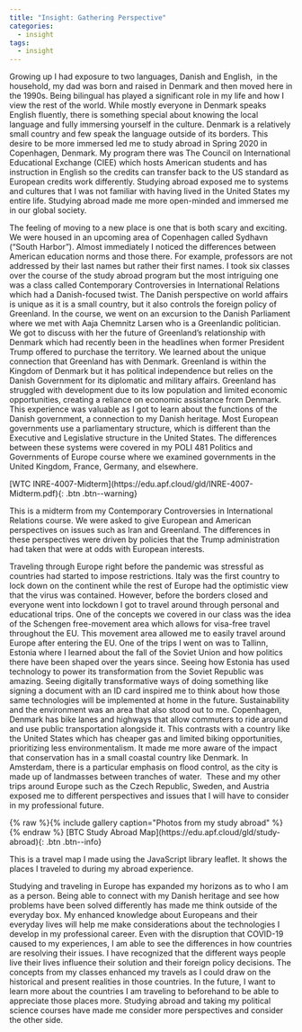 ```yaml
---
title: "Insight: Gathering Perspective"
categories:
  - insight
tags:
  - insight
---
```

<p>Growing up I had exposure to two languages, Danish and English, &nbsp;in the household, my dad was born and raised in Denmark and then moved here in the 1990s. Being bilingual has played a significant role in my life and how I view the rest of the world. While mostly everyone in Denmark speaks English fluently, there is something special about knowing the local language and fully immersing yourself in the culture. Denmark is a relatively small country and few speak the language outside of its borders. This desire to be more immersed led me to study abroad in Spring 2020 in Copenhagen, Denmark. My program there was The Council on International Educational Exchange (CIEE) which hosts American students and has instruction in English so the credits can transfer back to the US standard as European credits work differently. Studying abroad exposed me to systems and cultures that I was not familiar with having lived in the United States my entire life. Studying abroad made me more open-minded and immersed me in our global society.</p>
<p>The feeling of moving to a new place is one that is both scary and exciting. We were housed in an upcoming area of Copenhagen called Sydhavn (&ldquo;South Harbor&rdquo;). Almost immediately I noticed the differences between American education norms and those there. For example, professors are not addressed by their last names but rather their first names. I took six classes over the course of the study abroad program but the most intriguing one was a class called Contemporary Controversies in International Relations which had a Danish-focused twist. The Danish perspective on world affairs is unique as it is a small country, but it also controls the foreign policy of Greenland. In the course, we went on an excursion to the Danish Parliament where we met with Aaja Chemnitz Larsen who is a Greenlandic politician. We got to discuss with her the future of Greenland&rsquo;s relationship with Denmark which had recently been in the headlines when former President Trump offered to purchase the territory. We learned about the unique connection that Greenland has with Denmark. Greenland is within the Kingdom of Denmark but it has political independence but relies on the Danish Government for its diplomatic and military affairs. Greenland has struggled with development due to its low population and limited economic opportunities, creating a reliance on economic assistance from Denmark. This experience was valuable as I got to learn about the functions of the Danish government, a connection to my Danish heritage. Most European governments use a parliamentary structure, which is different than the Executive and Legislative structure in the United States. The differences between these systems were covered in my POLI 481 Politics and Governments of Europe course where we examined governments in the United Kingdom, France, Germany, and elsewhere.</p>
[WTC INRE-4007-Midterm](https://edu.apf.cloud/gld/INRE-4007-Midterm.pdf){: .btn .btn--warning}
<p>This is a midterm from my Contemporary Controversies in International Relations course. We were asked to give European and American perspectives on issues such as Iran and Greenland. The differences in these perspectives were driven by policies that the Trump administration had taken that were at odds with European interests.</p>
<p>Traveling through Europe right before the pandemic was stressful as countries had started to impose restrictions. Italy was the first country to lock down on the continent while the rest of Europe had the optimistic view that the virus was contained. However, before the borders closed and everyone went into lockdown I got to travel around through personal and educational trips. One of the concepts we covered in our class was the idea of the Schengen free-movement area which allows for visa-free travel throughout the EU. This movement area allowed me to easily travel around Europe after entering the EU. One of the trips I went on was to Tallinn, Estonia where I learned about the fall of the Soviet Union and how politics there have been shaped over the years since. Seeing how Estonia has used technology to power its transformation from the Soviet Republic was amazing. Seeing digitally transformative ways of doing something like signing a document with an ID card inspired me to think about how those same technologies will be implemented at home in the future. Sustainability and the environment was an area that also stood out to me. Copenhagen, Denmark has bike lanes and highways that allow commuters to ride around and use public transportation alongside it. This contrasts with a country like the United States which has cheaper gas and limited biking opportunities, prioritizing less environmentalism. It made me more aware of the impact that conservation has in a small coastal country like Denmark. In Amsterdam, there is a particular emphasis on flood control, as the city is made up of landmasses between tranches of water. &nbsp;These and my other trips around Europe such as the Czech Republic, Sweden, and Austria exposed me to different perspectives and issues that I will have to consider in my professional future.</p>
{% raw %}{% include gallery caption="Photos from my study abroad" %}{% endraw %}
[BTC Study Abroad Map](https://edu.apf.cloud/gld/study-abroad){: .btn .btn--info}
<p>This is a travel map I made using the JavaScript library leaflet. It shows the places I traveled to during my abroad experience.</p>
<p>Studying and traveling in Europe has expanded my horizons as to who I am as a person. Being able to connect with my Danish heritage and see how problems have been solved differently has made me think outside of the everyday box. My enhanced knowledge about Europeans and their everyday lives will help me make considerations about the technologies I develop in my professional career. Even with the disruption that COVID-19 caused to my experiences, I am able to see the differences in how countries are resolving their issues. I have recognized that the different ways people live their lives influence their solution and their foreign policy decisions. The concepts from my classes enhanced my travels as I could draw on the historical and present realities in those countries. In the future, I want to learn more about the countries I am traveling to beforehand to be able to appreciate those places more. Studying abroad and taking my political science courses have made me consider more perspectives and consider the other side.&nbsp;</p>